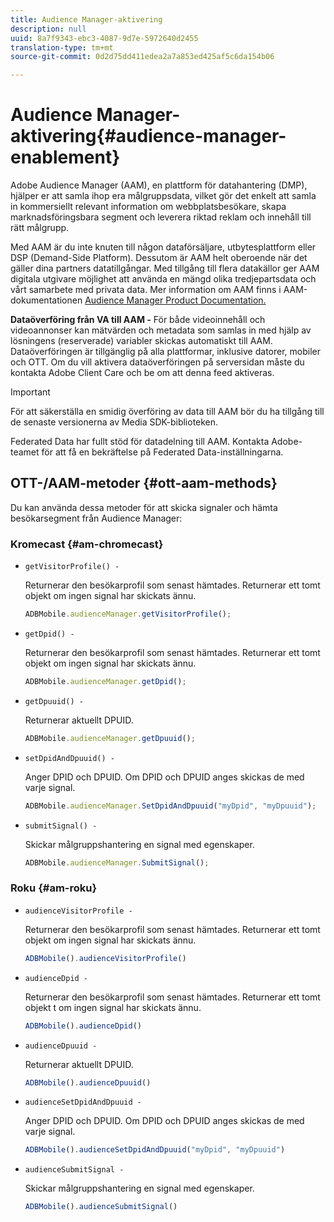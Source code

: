 ```yaml
---
title: Audience Manager-aktivering
description: null
uuid: 8a7f9343-ebc3-4087-9d7e-5972640d2455
translation-type: tm+mt
source-git-commit: 0d2d75dd411edea2a7a853ed425af5c6da154b06

---
```



# Audience Manager-aktivering{#audience-manager-enablement}

Adobe Audience Manager (AAM), en plattform för datahantering (DMP), hjälper er att samla ihop era målgruppsdata, vilket gör det enkelt att samla in kommersiellt relevant information om webbplatsbesökare, skapa marknadsföringsbara segment och leverera riktad reklam och innehåll till rätt målgrupp.

Med AAM är du inte knuten till någon dataförsäljare, utbytesplattform eller DSP (Demand-Side Platform). Dessutom är AAM helt oberoende när det gäller dina partners datatillgångar. Med tillgång till flera datakällor ger AAM digitala utgivare möjlighet att använda en mängd olika tredjepartsdata och vårt samarbete med privata data. Mer information om AAM finns i AAM-dokumentationen [Audience Manager Product Documentation.](https://docs-author.corp.adobe.com/content/help/en/audience-manager/user-guide/aam-home.html)

**Dataöverföring från VA till AAM -** För både videoinnehåll och videoannonser kan mätvärden och metadata som samlas in med hjälp av lösningens (reserverade) variabler skickas automatiskt till AAM. Dataöverföringen är tillgänglig på alla plattformar, inklusive datorer, mobiler och OTT. Om du vill aktivera dataöverföringen på serversidan måste du kontakta Adobe Client Care och be om att denna feed aktiveras.

>[!IMPORTANT]
>
>För att säkerställa en smidig överföring av data till AAM bör du ha tillgång till de senaste versionerna av Media SDK-biblioteken.

Federated Data har fullt stöd för datadelning till AAM. Kontakta Adobe-teamet för att få en bekräftelse på Federated Data-inställningarna.

## OTT-/AAM-metoder {#ott-aam-methods}

Du kan använda dessa metoder för att skicka signaler och hämta besökarsegment från Audience Manager:

### Kromecast {#am-chromecast}

* `getVisitorProfile() -`

   Returnerar den besökarprofil som senast hämtades. Returnerar ett tomt objekt om ingen signal har skickats ännu.

   ```js
   ADBMobile.audienceManager.getVisitorProfile();
   ```

* `getDpid() -`

   Returnerar den besökarprofil som senast hämtades. Returnerar ett tomt objekt om ingen signal har skickats ännu.

   ```js
   ADBMobile.audienceManager.getDpid();
   ```

* `getDpuuid() -`

   Returnerar aktuellt DPUID.

   ```js
   ADBMobile.audienceManager.getDpuuid();
   ```

* `setDpidAndDpuuid() -`

   Anger DPID och DPUID. Om DPID och DPUID anges skickas de med varje signal.

   ```js
   ADBMobile.audienceManager.SetDpidAndDpuuid("myDpid", "myDpuuid");
   ```

* `submitSignal() -`

   Skickar målgruppshantering en signal med egenskaper.

   ```js
   ADBMobile.audienceManager.SubmitSignal();
   ```

### Roku {#am-roku}

* `audienceVisitorProfile -`

   Returnerar den besökarprofil som senast hämtades. Returnerar ett tomt objekt om ingen signal har skickats ännu.

   ```js
   ADBMobile().audienceVisitorProfile()
   ```

* `audienceDpid -`

   Returnerar den besökarprofil som senast hämtades. Returnerar ett tomt objekt t om ingen signal har skickats ännu.

   ```js
   ADBMobile().audienceDpid()
   ```

* `audienceDpuuid -`

   Returnerar aktuellt DPUID.

   ```js
   ADBMobile().audienceDpuuid()
   ```

* `audienceSetDpidAndDpuuid -`

   Anger DPID och DPUID. Om DPID och DPUID anges skickas de med varje signal.

   ```js
   ADBMobile().audienceSetDpidAndDpuuid("myDpid", "myDpuuid")
   ```

* `audienceSubmitSignal -`

   Skickar målgruppshantering en signal med egenskaper.

   ```js
   ADBMobile().audienceSubmitSignal()
   ```


